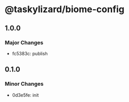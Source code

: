 # @taskylizard/biome-config

## 1.0.0

### Major Changes

- fc5383c: publish

## 0.1.0

### Minor Changes

- 0d3e5fe: init
